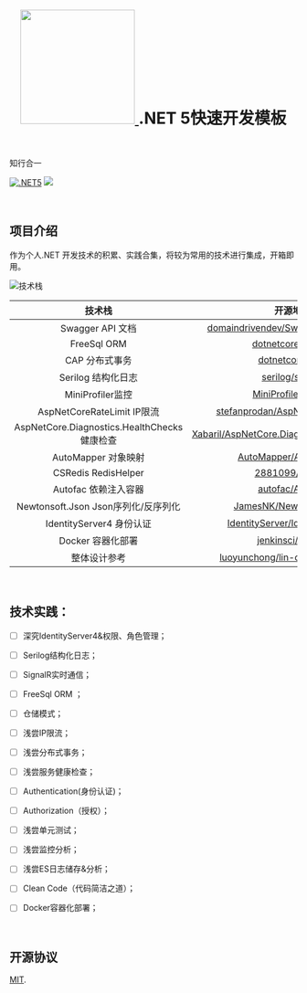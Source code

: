 <h1  align="center">
<a href="http://memoyu.cn/">
    <img width="200" src="https://github.com/Memoyu/Memoyu.Core/blob/master/doc/images/memoyu.png">
  </a>
 	 .NET 5快速开发模板
</h1>

&nbsp;

知行合一

[![.NET5](https://img.shields.io/badge/.NET5.0.0-3963bc.svg)](https://dotnet.microsoft.com/download)
[![](https://img.shields.io/badge/license-MIT-3963bc.svg)](LICENSE)

&nbsp;

## 项目介绍

作为个人.NET 开发技术的积累、实践合集，将较为常用的技术进行集成，开箱即用。

![技术栈](https://github.com/Memoyu/Memoyu.Core/blob/master/doc/images/%E6%8A%80%E6%9C%AF%E6%A0%88.png)

|                    技术栈                    |                           开源地址                           |
| :------------------------------------------: | :----------------------------------------------------------: |
|               Swagger API 文档               | [domaindrivendev/Swashbuckle.WebApi](https://github.com/domaindrivendev/Swashbuckle.WebApi) |
|                 FreeSql ORM                  |  [dotnetcore/FreeSq](https://github.com/dotnetcore/FreeSql)  |
|                CAP 分布式事务                |     [dotnetcore/CAP](https://github.com/dotnetcore/CAP)      |
|              Serilog 结构化日志              |    [serilog/serilog](https://github.com/serilog/serilog)     |
|               MiniProfiler监控               | [MiniProfiler/dotnet](https://github.com/MiniProfiler/dotnet) |
|          AspNetCoreRateLimit IP限流          | [stefanprodan/AspNetCoreRateLimit](https://github.com/stefanprodan/AspNetCoreRateLimit) |
| AspNetCore.Diagnostics.HealthChecks 健康检查 | [Xabaril/AspNetCore.Diagnostics.HealthChecks](https://github.com/xabaril/AspNetCore.Diagnostics.HealthChecks) |
|             AutoMapper 对象映射              | [AutoMapper/AutoMapper](https://github.com/AutoMapper/AutoMapper) |
|             CSRedis RedisHelper              |    [2881099/csredis](https://github.com/2881099/csredis)     |
|             Autofac 依赖注入容器             |    [autofac/Autofac](https://github.com/autofac/Autofac)     |
|     Newtonsoft.Json Json序列化/反序列化      | [JamesNK/Newtonsoft.Json](https://github.com/JamesNK/Newtonsoft.Json) |
|           IdentityServer4 身份认证           | [IdentityServer/IdentityServer4](https://github.com/IdentityServer/IdentityServer4) |
|              Docker 容器化部署               |   [jenkinsci/docker](https://github.com/jenkinsci/docker)    |
|                 整体设计参考                 | [luoyunchong/lin-cms-dotnetcore](https://github.com/luoyunchong/lin-cms-dotnetcore) |

&nbsp;

## 技术实践：

- [ ] 深究IdentityServer4&权限、角色管理；

- [ ] Serilog结构化日志；

- [ ] SignalR实时通信；

- [ ] FreeSql ORM ；

- [ ] 仓储模式；

- [ ] 浅尝IP限流；

- [ ] 浅尝分布式事务；

- [ ] 浅尝服务健康检查；

- [ ] Authentication(身份认证)；

- [ ] Authorization（授权）；

- [ ] 浅尝单元测试；

- [ ] 浅尝监控分析；

- [ ] 浅尝ES日志储存&分析；

- [ ] Clean Code（代码简洁之道）；

- [ ] Docker容器化部署；

  &nbsp;

## 开源协议

[MIT](LICENSE).
